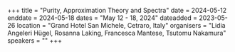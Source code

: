 +++
title = "Purity, Approximation Theory and Spectra"
date = 2024-05-12
enddate = 2024-05-18
dates = "May 12 - 18, 2024"
dateadded = 2023-05-26
location = "Grand Hotel San Michele, Cetraro, Italy"
organisers = "Lidia Angeleri Hügel, Rosanna Laking, Francesca Mantese, Tsutomu Nakamura"
speakers = ""
+++
